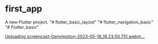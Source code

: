 # first_app

A new Flutter project.
"# flutter_basic_layout" 
"# flutter_navigation_basic" 
"# Flutter_basic" 

[Uploading screencast-Genymotion-2023-05-18_18.23.50.751.webm…]()
